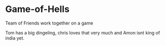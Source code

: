 # Game-of-Hells
Team of Friends work together on a game

Tom has a big dingeling, chris loves that very much and Amon isnt king of india yet.
